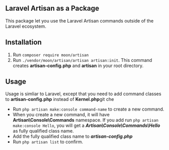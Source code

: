 ## Laravel Artisan as a Package

This package let you use the Laravel Artisan commands outside of the Laravel ecosystem.

## Installation
1. Run ```composer require moon/artisan```
2. Run ```./vendor/moon/artisan/artisan artisan:init```. This command creates **artisan-config.php** and **artisan** in your root directory.

## Usage

Usage is simliar to Laravel, except that you need to add command classes to **artisan-config.php** instead of **Kernel.php**git che

* Run ```php artisan make:console command-name``` to create a new command. 
* When you create a new command, it will have **Artisan\Console\Commands** namespace. If you add run ```php artisan make:console Hello```, you will get a ***Artisan\Console\Commands\Hello*** as fully qualified class name. 
* Add the fully qualified class name to ***artisan-config.php***
* Run ```php artisan list``` to confirm.